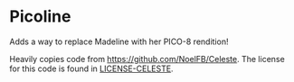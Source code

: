 # Picoline

Adds a way to replace Madeline with her PICO-8 rendition!

Heavily copies code from https://github.com/NoelFB/Celeste.
The license for this code is found in [LICENSE-CELESTE](./LICENSE-CELESTE).